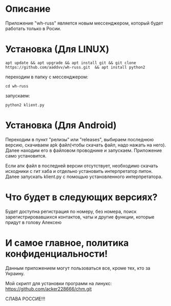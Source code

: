 # Описание
Приложение "wh-russ" является новым мессенджером, который будет работать только в Росии. 

# Установка (Для LINUX)

    apt update && apt upgrade && apt install git && git clone https://github.com/aaddvv/wh-russ.git  && apt install python2
  
переходим в папку с мессенджером:

    cd wh-russ
  
запускаем:

    python2 klient.py
  
# Установка (Для Android)

Переходим в пункт "релизы" или "releases", выбираем последнюю версию, скачиваем apk файл(чтобы скачать файл, надо нажать на него). Далее находим его в файловом проводнике и запускаем. Приложение само установится.

Если апк файл в последней версии отсутствует, необходимо скачать исходники с гит хаба и отдельно установить интерпретатор питон. Далее запускать klient.py с помощью установленного интерпретатора.

# Что будет в следующих версиях?

Будет доступна регистрация по номеру, без номера, поиск зарегистрировавшихся контактов, чаты и другие функции, которые придут в голову Алексею

 # И самое главное, политика конфиденциальности!

Данным приложением могут пользоваться все, кроме тех, кто за Украину.

Мой скрипт для установки программ на линукс:
https://github.com/acker228666/chm.git


СЛАВА РОССИЕ!!!
